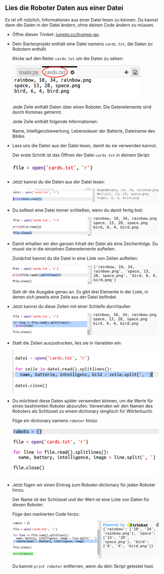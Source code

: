 ## Lies die Roboter Daten aus einer Datei

Es ist oft nützlich, Informationen aus einer Datei lesen zu können. Du kannst dann die Daten in der Datei ändern, ohne deinen Code ändern zu müssen.

+ Öffne diesen Trinket: <a href="http://jumpto.cc/trumps-go" target="_blank">jumpto.cc/trumps-go</a>.

+ Dein Starterprojekt enthält eine Datei namens `cards.txt`, die Daten zu Robotern enthält.
    
    Klicke auf den Reiter `cards.txt` um die Daten zu sehen:
    
    ![Screenshot](images/robotrumps-cards.png)
    
    Jede Zeile enthält Daten über einen Roboter. Die Datenelemente sind durch Kommas getrennt.
    
    Jede Zeile enthält folgende Informationen:
    
    Name, Intelligenzbewertung, Lebensdauer der Batterie, Dateiname des Bildes

+ Lass uns die Daten aus der Datei lesen, damit du sie verwenden kannst.
    
    Der erste Schritt ist das Öffnen der Datei `cards.txt` in deinem Skript:
    
    ![Screenshot](images/robotrumps-open.png)

+ Jetzt kannst du die Daten aus der Datei lesen:
    
    ![screenshot](images/robotrumps-read.png)

+ Du solltest eine Datei immer schließen, wenn du damit fertig bist:
    
    ![screenshot](images/robotrumps-close.png)

+ Damit erhalten wir den ganzen Inhalt der Datei als eine Zeichenfolge. Du musst sie in die einzelnen Datenelemente aufteilen.
    
    Zunächst kannst du die Datei in eine Liste von Zeilen aufteilen:
    
    ![Screenshot](images/robotrumps-lines.png)
    
    Sieh dir die Ausgabe genau an. Es gibt drei Elemente in der Liste, in denen sich jeweils eine Zeile aus der Datei befindet.

+ Jetzt kannst du diese Zeilen mit einer Schleife durchlaufen
    
    ![Screenshot](images/robotrumps-loop.png)

+ Statt die Zeilen auszudrucken, lies sie in Variablen ein:
    
    ![Screenshot](images/robotrumps-variables.png)

+ Du möchtest diese Daten später verwenden können, um die Werte für einen bestimmten Roboter abzurufen. Verwenden wir den Namen des Roboters als Schlüssel zu einem dictionary (englisch für Wörterbuch).
    
    Füge ein dictionary namens `roboter` hinzu:
    
    ![Screenshot](images/robotrumps-dict.png)

+ Jetzt fügen wir einen Eintrag zum Roboter-dictionary für jeden Roboter hinzu.
    
    Der Name ist der Schlüssel und der Wert ist eine Liste von Daten für diesen Roboter.
    
    Füge den markierten Code hinzu:
    
    ![Screenshot](images/robotrumps-data.png)
    
    Du kannst `print roboter` entfernen, wenn du dein Skript getestet hast.